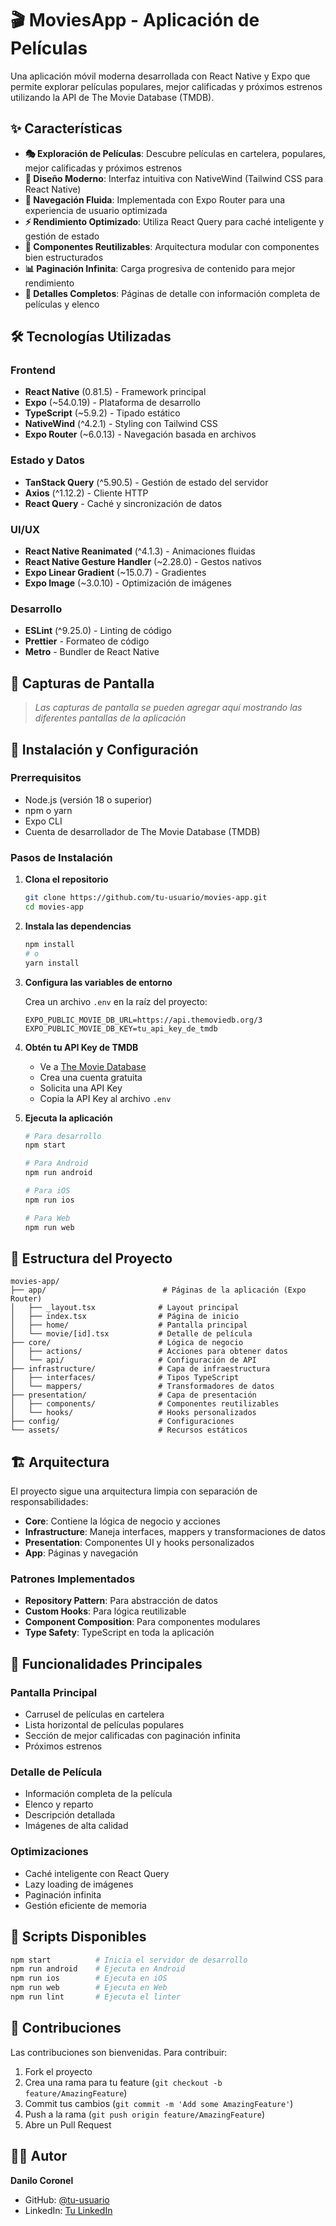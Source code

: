 # 🎬 MoviesApp - Aplicación de Películas

Una aplicación móvil moderna desarrollada con React Native y Expo que permite explorar películas populares, mejor calificadas y próximos estrenos utilizando la API de The Movie Database (TMDB).

## ✨ Características

- **🎭 Exploración de Películas**: Descubre películas en cartelera, populares, mejor calificadas y próximos estrenos
- **📱 Diseño Moderno**: Interfaz intuitiva con NativeWind (Tailwind CSS para React Native)
- **🔄 Navegación Fluida**: Implementada con Expo Router para una experiencia de usuario optimizada
- **⚡ Rendimiento Optimizado**: Utiliza React Query para caché inteligente y gestión de estado
- **🎨 Componentes Reutilizables**: Arquitectura modular con componentes bien estructurados
- **📊 Paginación Infinita**: Carga progresiva de contenido para mejor rendimiento
- **🎯 Detalles Completos**: Páginas de detalle con información completa de películas y elenco

## 🛠️ Tecnologías Utilizadas

### Frontend
- **React Native** (0.81.5) - Framework principal
- **Expo** (~54.0.19) - Plataforma de desarrollo
- **TypeScript** (~5.9.2) - Tipado estático
- **NativeWind** (^4.2.1) - Styling con Tailwind CSS
- **Expo Router** (~6.0.13) - Navegación basada en archivos

### Estado y Datos
- **TanStack Query** (^5.90.5) - Gestión de estado del servidor
- **Axios** (^1.12.2) - Cliente HTTP
- **React Query** - Caché y sincronización de datos

### UI/UX
- **React Native Reanimated** (^4.1.3) - Animaciones fluidas
- **React Native Gesture Handler** (~2.28.0) - Gestos nativos
- **Expo Linear Gradient** (~15.0.7) - Gradientes
- **Expo Image** (~3.0.10) - Optimización de imágenes

### Desarrollo
- **ESLint** (^9.25.0) - Linting de código
- **Prettier** - Formateo de código
- **Metro** - Bundler de React Native

## 📱 Capturas de Pantalla

> *Las capturas de pantalla se pueden agregar aquí mostrando las diferentes pantallas de la aplicación*

## 🚀 Instalación y Configuración

### Prerrequisitos

- Node.js (versión 18 o superior)
- npm o yarn
- Expo CLI
- Cuenta de desarrollador de The Movie Database (TMDB)

### Pasos de Instalación

1. **Clona el repositorio**
   ```bash
   git clone https://github.com/tu-usuario/movies-app.git
   cd movies-app
   ```

2. **Instala las dependencias**
   ```bash
   npm install
   # o
   yarn install
   ```

3. **Configura las variables de entorno**
   
   Crea un archivo `.env` en la raíz del proyecto:
   ```env
   EXPO_PUBLIC_MOVIE_DB_URL=https://api.themoviedb.org/3
   EXPO_PUBLIC_MOVIE_DB_KEY=tu_api_key_de_tmdb
   ```

4. **Obtén tu API Key de TMDB**
   - Ve a [The Movie Database](https://www.themoviedb.org/settings/api)
   - Crea una cuenta gratuita
   - Solicita una API Key
   - Copia la API Key al archivo `.env`

5. **Ejecuta la aplicación**
   ```bash
   # Para desarrollo
   npm start
   
   # Para Android
   npm run android
   
   # Para iOS
   npm run ios
   
   # Para Web
   npm run web
   ```

## 📁 Estructura del Proyecto

```
movies-app/
├── app/                          # Páginas de la aplicación (Expo Router)
│   ├── _layout.tsx              # Layout principal
│   ├── index.tsx                # Página de inicio
│   ├── home/                    # Pantalla principal
│   └── movie/[id].tsx           # Detalle de película
├── core/                        # Lógica de negocio
│   ├── actions/                 # Acciones para obtener datos
│   └── api/                     # Configuración de API
├── infrastructure/              # Capa de infraestructura
│   ├── interfaces/              # Tipos TypeScript
│   └── mappers/                 # Transformadores de datos
├── presentation/                # Capa de presentación
│   ├── components/              # Componentes reutilizables
│   └── hooks/                   # Hooks personalizados
├── config/                      # Configuraciones
└── assets/                      # Recursos estáticos
```

## 🏗️ Arquitectura

El proyecto sigue una arquitectura limpia con separación de responsabilidades:

- **Core**: Contiene la lógica de negocio y acciones
- **Infrastructure**: Maneja interfaces, mappers y transformaciones de datos
- **Presentation**: Componentes UI y hooks personalizados
- **App**: Páginas y navegación

### Patrones Implementados

- **Repository Pattern**: Para abstracción de datos
- **Custom Hooks**: Para lógica reutilizable
- **Component Composition**: Para componentes modulares
- **Type Safety**: TypeScript en toda la aplicación

## 🎯 Funcionalidades Principales

### Pantalla Principal
- Carrusel de películas en cartelera
- Lista horizontal de películas populares
- Sección de mejor calificadas con paginación infinita
- Próximos estrenos

### Detalle de Película
- Información completa de la película
- Elenco y reparto
- Descripción detallada
- Imágenes de alta calidad

### Optimizaciones
- Caché inteligente con React Query
- Lazy loading de imágenes
- Paginación infinita
- Gestión eficiente de memoria

## 🔧 Scripts Disponibles

```bash
npm start          # Inicia el servidor de desarrollo
npm run android    # Ejecuta en Android
npm run ios        # Ejecuta en iOS
npm run web        # Ejecuta en Web
npm run lint       # Ejecuta el linter
```

## 🤝 Contribuciones

Las contribuciones son bienvenidas. Para contribuir:

1. Fork el proyecto
2. Crea una rama para tu feature (`git checkout -b feature/AmazingFeature`)
3. Commit tus cambios (`git commit -m 'Add some AmazingFeature'`)
4. Push a la rama (`git push origin feature/AmazingFeature`)
5. Abre un Pull Request


## 👨‍💻 Autor

**Danilo Coronel**
- GitHub: [@tu-usuario](https://github.com/Danilocb25)
- LinkedIn: [Tu LinkedIn](https://linkedin.com/danilo-coronelb/)

